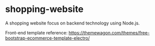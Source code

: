 # shopping-website
A shopping website focus on backend technology using Node.js.

Front-end template reference: https://themewagon.com/themes/free-bootstrap-ecommerce-template-electro/